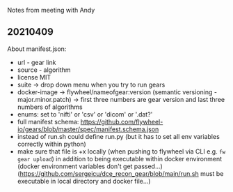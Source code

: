 Notes from meeting with Andy 


## 20210409

About manifest.json:
- url - gear link   
- source - algorithm  
- license MIT   
- suite -> drop down menu when you try to run gears   
- docker-image -> flywheel/nameofgear:version  (semantic versioning - major.minor.patch) -> first three numbers are gear version and last three numbers of algorithms   
- enums: set to 'nifti' or 'csv' or 'dicom' or '.dat?' 
- full manifest schema: https://github.com/flywheel-io/gears/blob/master/spec/manifest.schema.json
- instead of run.sh could define run.py (but it has to set all env variables correctly within python) 
- make sure that file is +x locally (when pushing to flywheel via CLI e.g. `fw gear upload`) in addition to being executable within docker environment (docker environment variables don't get passed...) (https://github.com/sergeicu/dce_recon_gear/blob/main/run.sh  must be executable in local directory and docker file...) 

